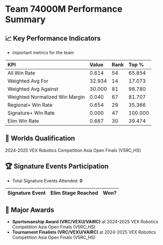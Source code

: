 # Team 74000M Performance Summary

## 📈 Key Performance Indicators
- important metrics for the team

| KPI | Value | Rank | Top % |
|:---|:-----|:----|:-----|
| All Win Rate | 0.614 | 54 | 65.854 |
| Weighted Avg For | 32.934 | 14 | 17.073 |
| Weighted Avg Against | 30.000 | 81 | 98.780 |
| Weighted Normalized Win Margin | 0.040 | 67 | 81.707 |
| Regional+ Win Rate | 0.654 | 29 | 35.366 |
| Signature+ Win Rate | 0.000 | 47 | 100.000 |
| Elim Win Rate | 0.667 | 30 | 39.474 |


## 🎯 Worlds Qualification
2024-2025 VEX Robotics Competition Asia Open Finals (V5RC_HS)

## 🏆 Signature Events Participation
- Total Signature Events Attended: **0**

| Signature Event | Elim Stage Reached | Won? |
|:----------------|:-------------------|:----|


## 🥇 Major Awards
- **Sportsmanship Award (VRC/VEXU/VAIRC)** at 2024-2025 VEX Robotics Competition Asia Open Finals (V5RC_HS)
- **Tournament Finalists (VRC/VEXU/VAIRC)** at 2024-2025 VEX Robotics Competition Asia Open Finals (V5RC_HS)

